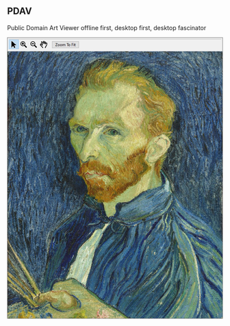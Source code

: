 ## PDAV

Public Domain Art Viewer
offline first, desktop first, desktop fascinator

![PDAV Screenshot](img/pdav_mouseover.JPG)

